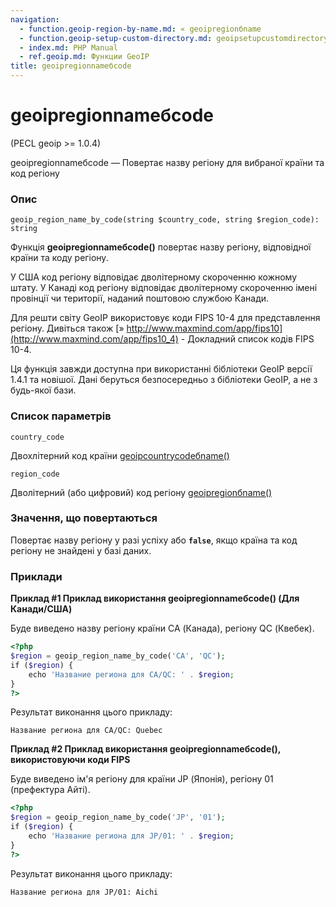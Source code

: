 ```yaml
---
navigation:
  - function.geoip-region-by-name.md: « geoipregionбname
  - function.geoip-setup-custom-directory.md: geoipsetupcustomdirectory »
  - index.md: PHP Manual
  - ref.geoip.md: Функции GeoIP
title: geoipregionnameбcode
---
```

# geoipregionnameбcode

(PECL geoip >= 1.0.4)

geoipregionnameбcode — Повертає назву регіону для вибраної країни та код регіону

### Опис

```methodsynopsis
geoip_region_name_by_code(string $country_code, string $region_code): string
```

Функція **geoipregionnameбcode()** повертає назву регіону, відповідної країни та коду регіону.

У США код регіону відповідає дволітерному скороченню кожному штату. У Канаді код регіону відповідає дволітерному скороченню імені провінції чи території, наданий поштовою службою Канади.

Для решти світу GeoIP використовує коди FIPS 10-4 для представлення регіону. Дивіться також [» http://www.maxmind.com/app/fips10](http://www.maxmind.com/app/fips10_4) - Докладний список кодів FIPS 10-4.

Ця функція завжди доступна при використанні бібліотеки GeoIP версії 1.4.1 та новішої. Дані беруться безпосередньо з бібліотеки GeoIP, а не з будь-якої бази.

### Список параметрів

`country_code`

Двохлітерний код країни [geoipcountrycodeбname()](function.geoip-country-code-by-name.md)

`region_code`

Дволітерний (або цифровий) код регіону [geoipregionбname()](function.geoip-region-by-name.md)

### Значення, що повертаються

Повертає назву регіону у разі успіху або **`false`**, якщо країна та код регіону не знайдені у базі даних.

### Приклади

**Приклад #1 Приклад використання **geoipregionnameбcode()** (Для Канади/США)**

Буде виведено назву регіону країни CA (Канада), регіону QC (Квебек).

```php
<?php
$region = geoip_region_name_by_code('CA', 'QC');
if ($region) {
    echo 'Название региона для CA/QC: ' . $region;
}
?>
```

Результат виконання цього прикладу:

```
Название региона для CA/QC: Quebec
```

**Приклад #2 Приклад використання **geoipregionnameбcode()**, використовуючи коди FIPS**

Буде виведено ім'я регіону для країни JP (Японія), регіону 01 (префектура Айті).

```php
<?php
$region = geoip_region_name_by_code('JP', '01');
if ($region) {
    echo 'Название региона для JP/01: ' . $region;
}
?>
```

Результат виконання цього прикладу:

```
Название региона для JP/01: Aichi
```
